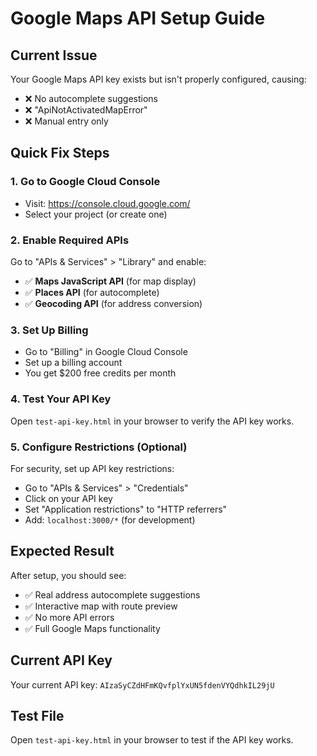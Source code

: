 # Google Maps API Setup Guide

## Current Issue
Your Google Maps API key exists but isn't properly configured, causing:
- ❌ No autocomplete suggestions
- ❌ "ApiNotActivatedMapError" 
- ❌ Manual entry only

## Quick Fix Steps

### 1. Go to Google Cloud Console
- Visit: https://console.cloud.google.com/
- Select your project (or create one)

### 2. Enable Required APIs
Go to "APIs & Services" > "Library" and enable:
- ✅ **Maps JavaScript API** (for map display)
- ✅ **Places API** (for autocomplete)
- ✅ **Geocoding API** (for address conversion)

### 3. Set Up Billing
- Go to "Billing" in Google Cloud Console
- Set up a billing account
- You get $200 free credits per month

### 4. Test Your API Key
Open `test-api-key.html` in your browser to verify the API key works.

### 5. Configure Restrictions (Optional)
For security, set up API key restrictions:
- Go to "APIs & Services" > "Credentials"
- Click on your API key
- Set "Application restrictions" to "HTTP referrers"
- Add: `localhost:3000/*` (for development)

## Expected Result
After setup, you should see:
- ✅ Real address autocomplete suggestions
- ✅ Interactive map with route preview
- ✅ No more API errors
- ✅ Full Google Maps functionality

## Current API Key
Your current API key: `AIzaSyCZdHFmKQvfplYxUN5fdenVYQdhkIL29jU`

## Test File
Open `test-api-key.html` in your browser to test if the API key works.
